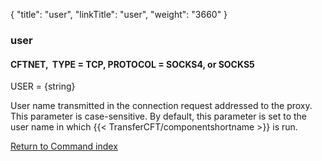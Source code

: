 {
    "title": "user",
    "linkTitle": "user",
    "weight": "3660"
}<span id="user"></span>

### user

#### CFTNET,  TYPE = TCP, PROTOCOL = SOCKS4, or SOCKS5

USER = {string}   

User name transmitted in the connection request addressed to the proxy.
This parameter is case-sensitive. By default, this parameter is set to
the user name in which {{< TransferCFT/componentshortname  >}} is run.

[Return to Command index](../../)
